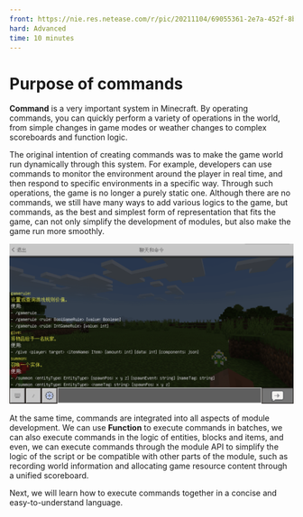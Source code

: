 ```yaml
--- 
front: https://nie.res.netease.com/r/pic/20211104/69055361-2e7a-452f-8b1a-f23e1262a03a.jpg 
hard: Advanced 
time: 10 minutes 
--- 
```

# Purpose of commands 
**Command** is a very important system in Minecraft. By operating commands, you can quickly perform a variety of operations in the world, from simple changes in game modes or weather changes to complex scoreboards and function logic. 

The original intention of creating commands was to make the game world run dynamically through this system. For example, developers can use commands to monitor the environment around the player in real time, and then respond to specific environments in a specific way. Through such operations, the game is no longer a purely static one. Although there are no commands, we still have many ways to add various logics to the game, but commands, as the best and simplest form of representation that fits the game, can not only simplify the development of modules, but also make the game run more smoothly.

![Command](./images/4.1_command.png) 

At the same time, commands are integrated into all aspects of module development. We can use **Function** to execute commands in batches, we can also execute commands in the logic of entities, blocks and items, and even, we can execute commands through the module API to simplify the logic of the script or be compatible with other parts of the module, such as recording world information and allocating game resource content through a unified scoreboard. 

Next, we will learn how to execute commands together in a concise and easy-to-understand language.